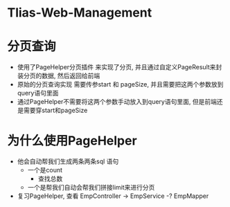# Tlias-Web-Management

# 分页查询
- 使用了PageHelper分页插件 来实现了分页, 并且通过自定义PageResult来封装分页的数据, 然后返回给前端
- 原始的分页查询实现 需要传参start 和 pageSize, 并且需要把这两个参数放到query语句里面
- 通过PageHelper不需要将这两个参数手动放入到query语句里面, 但是前端还是需要穿start和pageSize

# 为什么使用PageHelper
- 他会自动帮我们生成两条两条sql 语句
    - 一个是count
        - 查找总数
    - 一个是帮我们自动会帮我们拼接limit来进行分页
- 复习PageHelper, 查看 EmpController -> EmpService -? EmpMapper
